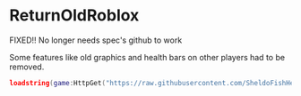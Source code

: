 # ReturnOldRoblox
FIXED!! No longer needs spec's github to work

Some features like old graphics and health bars on other players had to be removed.

```lua
loadstring(game:HttpGet("https://raw.githubusercontent.com/SheldoFishHead/ReturnOldRoblox/main/Source.lua",true"))()
```
